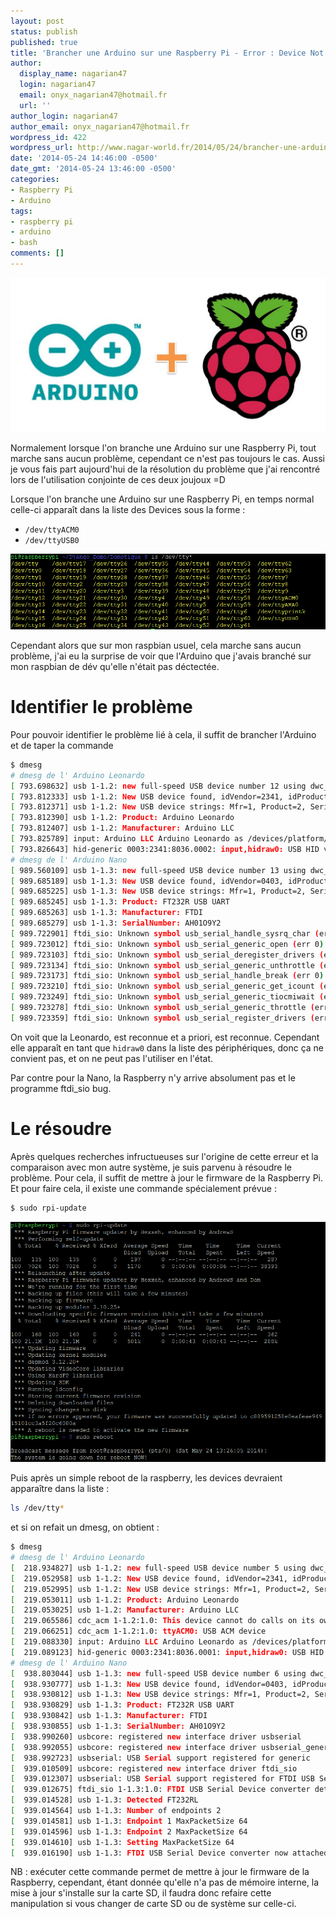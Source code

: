 ```yaml
---
layout: post
status: publish
published: true
title: 'Brancher une Arduino sur une Raspberry Pi - Error : Device Not Detected'
author:
  display_name: nagarian47
  login: nagarian47
  email: onyx_nagarian47@hotmail.fr
  url: ''
author_login: nagarian47
author_email: onyx_nagarian47@hotmail.fr
wordpress_id: 422
wordpress_url: http://www.nagar-world.fr/2014/05/24/brancher-une-arduino-sur-un-raspberry/
date: '2014-05-24 14:46:00 -0500'
date_gmt: '2014-05-24 13:46:00 -0500'
categories:
- Raspberry Pi
- Arduino
tags:
- raspberry pi
- arduino
- bash
comments: []
---
```


![image](/assets/images/uploads/2014/05/ArdyPi.jpg)

Normalement lorsque l'on branche une Arduino sur une Raspberry Pi, tout marche sans aucun problème, cependant ce n'est pas toujours le cas. Aussi je vous fais part aujourd'hui de la résolution du problème que j'ai rencontré lors de l'utilisation conjointe de ces deux joujoux =D

Lorsque l'on branche une Arduino sur une Raspberry Pi, en temps normal celle-ci apparaît dans la liste des Devices sous la forme :

- `/dev/ttyACM0`
- `/dev/ttyUSB0`

[![alt](/assets/images/uploads/2014/05/Device.png)](/assets/images/uploads/2014/05/Device.png)

Cependant alors que sur mon raspbian usuel, cela marche sans aucun problème, j'ai eu la surprise de voir que l'Arduino que j'avais branché sur mon raspbian de dév qu'elle n'était pas déctectée.

# Identifier le problème

Pour pouvoir identifier le problème lié à cela, il suffit de brancher l'Arduino et de taper la commande

```bash
$ dmesg
# dmesg de l' Arduino Leonardo
[ 793.698632] usb 1-1.2: new full-speed USB device number 12 using dwc_otg
[ 793.812333] usb 1-1.2: New USB device found, idVendor=2341, idProduct=8036
[ 793.812371] usb 1-1.2: New USB device strings: Mfr=1, Product=2, SerialNumber=0
[ 793.812390] usb 1-1.2: Product: Arduino Leonardo
[ 793.812407] usb 1-1.2: Manufacturer: Arduino LLC
[ 793.825789] input: Arduino LLC Arduino Leonardo as /devices/platform/bcm2708_usb/usb1/1-1/1-1.2/1-1.2:1.2/input/input1
[ 793.826643] hid-generic 0003:2341:8036.0002: input,hidraw0: USB HID v1.01 Mouse [Arduino LLC Arduino Leonardo] on usb-bcm2708_usb-1.2/input2
# dmesg de l' Arduino Nano
[ 989.560109] usb 1-1.3: new full-speed USB device number 13 using dwc_otg
[ 989.685189] usb 1-1.3: New USB device found, idVendor=0403, idProduct=6001
[ 989.685225] usb 1-1.3: New USB device strings: Mfr=1, Product=2, SerialNumber=3
[ 989.685245] usb 1-1.3: Product: FT232R USB UART
[ 989.685263] usb 1-1.3: Manufacturer: FTDI
[ 989.685279] usb 1-1.3: SerialNumber: AH01O9Y2
[ 989.722901] ftdi_sio: Unknown symbol usb_serial_handle_sysrq_char (err 0)
[ 989.723012] ftdi_sio: Unknown symbol usb_serial_generic_open (err 0)
[ 989.723103] ftdi_sio: Unknown symbol usb_serial_deregister_drivers (err 0)
[ 989.723134] ftdi_sio: Unknown symbol usb_serial_generic_unthrottle (err 0)
[ 989.723173] ftdi_sio: Unknown symbol usb_serial_handle_break (err 0)
[ 989.723210] ftdi_sio: Unknown symbol usb_serial_generic_get_icount (err 0)
[ 989.723249] ftdi_sio: Unknown symbol usb_serial_generic_tiocmiwait (err 0)
[ 989.723278] ftdi_sio: Unknown symbol usb_serial_generic_throttle (err 0)
[ 989.723359] ftdi_sio: Unknown symbol usb_serial_register_drivers (err 0)
```

On voit que la Leonardo, est reconnue et a priori, est reconnue. Cependant elle apparaît en tant que `hidraw0` dans la liste des périphériques, donc ça ne convient pas, et on ne peut pas l'utiliser en l'état.

Par contre pour la Nano, la Raspberry n'y arrive absolument pas et le programme ftdi_sio bug.

# Le résoudre

Après quelques recherches infructueuses sur l'origine de cette erreur et la comparaison avec mon autre système, je suis parvenu à résoudre le problème. Pour cela, il suffit de mettre à jour le firmware de la Raspberry Pi. Et pour faire cela, il existe une commande spécialement prévue :

```bash
$ sudo rpi-update
```

[![alt](/assets/images/uploads/2014/05/rpi-update.png)](/assets/images/uploads/2014/05/rpi-update.png)

Puis après un simple reboot de la raspberry, les devices devraient apparaître dans la liste :

```bash
ls /dev/tty*
```

et si on refait un dmesg, on obtient :

```bash
$ dmesg
# dmesg de l' Arduino Leonardo
[  218.934827] usb 1-1.2: new full-speed USB device number 5 using dwc_otg
[  219.052958] usb 1-1.2: New USB device found, idVendor=2341, idProduct=8036
[  219.052995] usb 1-1.2: New USB device strings: Mfr=1, Product=2, SerialNumber=0
[  219.053011] usb 1-1.2: Product: Arduino Leonardo
[  219.053025] usb 1-1.2: Manufacturer: Arduino LLC
[  219.065586] cdc_acm 1-1.2:1.0: This device cannot do calls on its own. It is not a modem.
[  219.066251] cdc_acm 1-1.2:1.0: ttyACM0: USB ACM device
[  219.088330] input: Arduino LLC Arduino Leonardo as /devices/platform/bcm2708_usb/usb1/1-1/1-1.2/1-1.2:1.2/input/input0
[  219.089123] hid-generic 0003:2341:8036.0001: input,hidraw0: USB HID v1.01 Mouse [Arduino LLC Arduino Leonardo] on usb-bcm2708_usb-1.2/input2
# dmesg de l' Arduino Nano
[  938.803044] usb 1-1.3: new full-speed USB device number 6 using dwc_otg
[  938.930777] usb 1-1.3: New USB device found, idVendor=0403, idProduct=6001
[  938.930812] usb 1-1.3: New USB device strings: Mfr=1, Product=2, SerialNumber=3
[  938.930829] usb 1-1.3: Product: FT232R USB UART
[  938.930842] usb 1-1.3: Manufacturer: FTDI
[  938.930855] usb 1-1.3: SerialNumber: AH01O9Y2
[  938.990260] usbcore: registered new interface driver usbserial
[  938.992055] usbcore: registered new interface driver usbserial_generic
[  938.992723] usbserial: USB Serial support registered for generic
[  939.010509] usbcore: registered new interface driver ftdi_sio
[  939.012307] usbserial: USB Serial support registered for FTDI USB Serial Device
[  939.012675] ftdi_sio 1-1.3:1.0: FTDI USB Serial Device converter detected
[  939.014528] usb 1-1.3: Detected FT232RL
[  939.014564] usb 1-1.3: Number of endpoints 2
[  939.014581] usb 1-1.3: Endpoint 1 MaxPacketSize 64
[  939.014596] usb 1-1.3: Endpoint 2 MaxPacketSize 64
[  939.014610] usb 1-1.3: Setting MaxPacketSize 64
[  939.016190] usb 1-1.3: FTDI USB Serial Device converter now attached to ttyUSB0
```

NB : exécuter cette commande permet de mettre à jour le firmware de la Raspberry, cependant, étant donnée qu'elle n'a pas de mémoire interne, la mise à jour s'installe sur la carte SD, il faudra donc refaire cette manipulation si vous changer de carte SD ou de système sur celle-ci.
